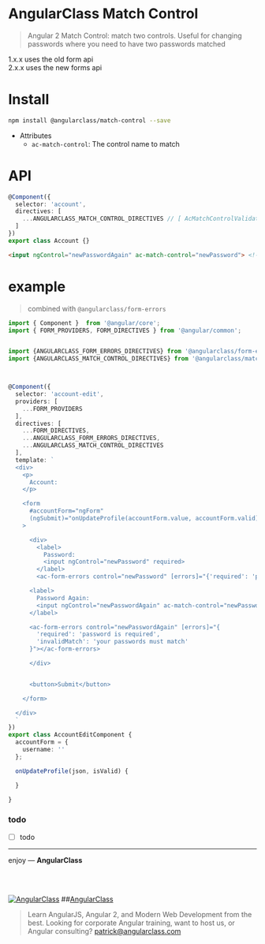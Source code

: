 # AngularClass Match Control
> Angular 2 Match Control: match two controls. Useful for changing passwords where you need to have two passwords matched

1.x.x uses the old form api   
2.x.x uses the new forms api

# Install
```bash
npm install @angularclass/match-control --save
```

* Attributes
  * `ac-match-control`: The control name to match

# API
```typescript
@Component({
  selector: 'account',
  directives: [
    ...ANGULARCLASS_MATCH_CONTROL_DIRECTIVES // [ AcMatchControlValidator ]
  ]
})
export class Account {}
```
```html
<input ngControl="newPasswordAgain" ac-match-control="newPassword"> <!-- invalidMatch -->
```


# example
> combined with `@angularclass/form-errors`

```typescript
import { Component }  from '@angular/core';
import { FORM_PROVIDERS, FORM_DIRECTIVES } from '@angular/common';


import {ANGULARCLASS_FORM_ERRORS_DIRECTIVES} from '@angularclass/form-errors';
import {ANGULARCLASS_MATCH_CONTROL_DIRECTIVES} from '@angularclass/match-control';



@Component({
  selector: 'account-edit',
  providers: [
    ...FORM_PROVIDERS
  ],
  directives: [
    ...FORM_DIRECTIVES,
    ...ANGULARCLASS_FORM_ERRORS_DIRECTIVES,
    ...ANGULARCLASS_MATCH_CONTROL_DIRECTIVES
  ],
  template: `
  <div>
    <p>
      Account:
    </p>

    <form
      #accountForm="ngForm"
      (ngSubmit)="onUpdateProfile(accountForm.value, accountForm.valid)"
    >

      <div>
        <label>
          Password:
          <input ngControl="newPassword" required>
        </label>
        <ac-form-errors control="newPassword" [errors]="{'required': 'password is required'}"></ac-form-errors>

      <label>
        Password Again:
        <input ngControl="newPasswordAgain" ac-match-control="newPassword">
      </label>

      <ac-form-errors control="newPasswordAgain" [errors]="{
        'required': 'password is required',
        'invalidMatch': 'your passwords must match'
      }"></ac-form-errors>

      </div>


      <button>Submit</button>

    </form>

  </div>
  `
})
export class AccountEditComponent {
  accountForm = {
    username: ''
  };

  onUpdateProfile(json, isValid) {

  }

}
```

### todo
- [ ] todo


___

enjoy — **AngularClass**

<br><br>

[![AngularClass](https://cloud.githubusercontent.com/assets/1016365/9863770/cb0620fc-5af7-11e5-89df-d4b0b2cdfc43.png  "Angular Class")](https://angularclass.com)
##[AngularClass](https://angularclass.com)
> Learn AngularJS, Angular 2, and Modern Web Development from the best.
> Looking for corporate Angular training, want to host us, or Angular consulting? patrick@angularclass.com
